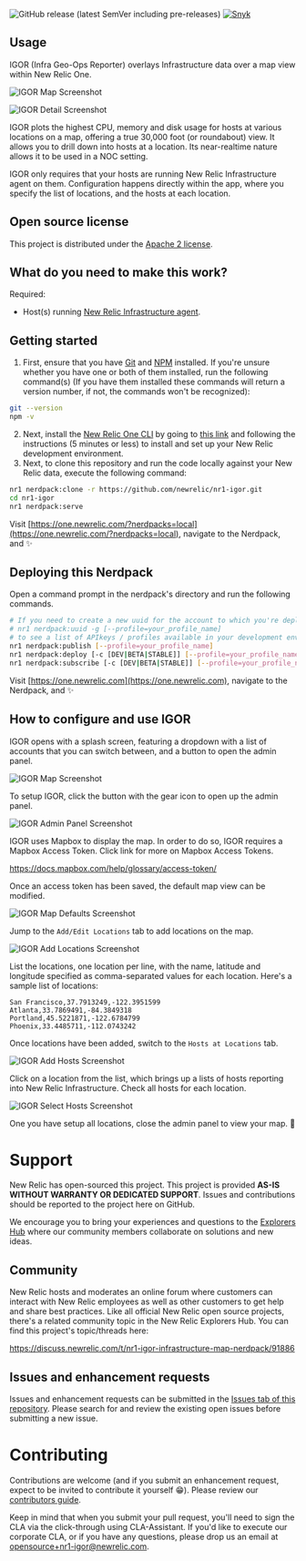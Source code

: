 
![GitHub release (latest SemVer including pre-releases)](https://img.shields.io/github/v/release/newrelic/nr1-igor?include_prereleases&sort=semver) [![Snyk](https://snyk.io/test/github/newrelic/nr1-igor/badge.svg)](https://snyk.io/test/github/newrelic/nr1-igor)

## Usage

IGOR (Infra Geo-Ops Reporter) overlays Infrastructure data over a map view within New Relic One.

![IGOR Map Screenshot](screenshots/igor-screenshot-map.png)

![IGOR Detail Screenshot](screenshots/igor-screenshot-detail.png)

IGOR plots the highest CPU, memory and disk usage for hosts at various locations on a map, offering a true 30,000 foot (or roundabout) view. It allows you to drill down into hosts at a location. Its near-realtime nature allows it to be used in a NOC setting.

IGOR only requires that your hosts are running New Relic Infrastructure agent on them. Configuration happens directly within the app, where you specify the list of locations, and the hosts at each location.

## Open source license

This project is distributed under the [Apache 2 license](LICENSE).

## What do you need to make this work?

Required:

- Host(s) running [New Relic Infrastructure agent](https://docs.newrelic.com/docs/infrastructure/new-relic-infrastructure/get-started/introduction-new-relic-infrastructure).

## Getting started

1. First, ensure that you have [Git](https://git-scm.com/book/en/v2/Getting-Started-Installing-Git) and [NPM](https://www.npmjs.com/get-npm) installed. If you're unsure whether you have one or both of them installed, run the following command(s) (If you have them installed these commands will return a version number, if not, the commands won't be recognized):
```bash
git --version
npm -v
```
2. Next, install the [New Relic One CLI](https://one.newrelic.com/launcher/developer-center.launcher) by going to [this link](https://one.newrelic.com/launcher/developer-center.launcher) and following the instructions (5 minutes or less) to install and set up your New Relic development environment.
3. Next, to clone this repository and run the code locally against your New Relic data, execute the following command:

```bash
nr1 nerdpack:clone -r https://github.com/newrelic/nr1-igor.git
cd nr1-igor
nr1 nerdpack:serve
```

Visit [https://one.newrelic.com/?nerdpacks=local](https://one.newrelic.com/?nerdpacks=local), navigate to the Nerdpack, and :sparkles:

## Deploying this Nerdpack

Open a command prompt in the nerdpack's directory and run the following commands.

```bash
# If you need to create a new uuid for the account to which you're deploying this Nerdpack, use the following
# nr1 nerdpack:uuid -g [--profile=your_profile_name]
# to see a list of APIkeys / profiles available in your development environment, run nr1 credentials:list
nr1 nerdpack:publish [--profile=your_profile_name]
nr1 nerdpack:deploy [-c [DEV|BETA|STABLE]] [--profile=your_profile_name]
nr1 nerdpack:subscribe [-c [DEV|BETA|STABLE]] [--profile=your_profile_name]
```

Visit [https://one.newrelic.com](https://one.newrelic.com), navigate to the Nerdpack, and :sparkles:

## How to configure and use IGOR

IGOR opens with a splash screen, featuring a dropdown with a list of accounts that you can switch between, and a button to open the admin panel.

![IGOR Map Screenshot](screenshots/igor-screenshot-splash.png)

To setup IGOR, click the button with the gear icon to open up the admin panel.

![IGOR Admin Panel Screenshot](screenshots/igor-screenshot-mapbox-token.png)

IGOR uses Mapbox to display the map. In order to do so, IGOR requires a Mapbox Access Token. Click link for more on Mapbox Access Tokens.

https://docs.mapbox.com/help/glossary/access-token/

Once an access token has been saved, the default map view can be modified.

![IGOR Map Defaults Screenshot](screenshots/igor-screenshot-map-defaults.png)

Jump to the `Add/Edit Locations` tab to add locations on the map.

![IGOR Add Locations Screenshot](screenshots/igor-screenshot-add-locations.png)

List the locations, one location per line, with the name, latitude and longitude specified as comma-separated values for each location. Here's a sample list of locations:

```
San Francisco,37.7913249,-122.3951599
Atlanta,33.7869491,-84.3849318
Portland,45.5221871,-122.6784799
Phoenix,33.4485711,-112.0743242
```

Once locations have been added, switch to the `Hosts at Locations` tab.

![IGOR Add Hosts Screenshot](screenshots/igor-screenshot-add-hosts.png)

Click on a location from the list, which brings up a lists of hosts reporting into New Relic Infrastructure. Check all hosts for each location.

![IGOR Select Hosts Screenshot](screenshots/igor-screenshot-select-hosts.png)

One you have setup all locations, close the admin panel to view your map. :tada:

# Support

New Relic has open-sourced this project. This project is provided **AS-IS WITHOUT WARRANTY OR DEDICATED SUPPORT**. Issues and contributions should be reported to the project here on GitHub.

We encourage you to bring your experiences and questions to the [Explorers Hub](https://discuss.newrelic.com) where our community members collaborate on solutions and new ideas.

## Community

New Relic hosts and moderates an online forum where customers can interact with New Relic employees as well as other customers to get help and share best practices. Like all official New Relic open source projects, there's a related community topic in the New Relic Explorers Hub. You can find this project's topic/threads here:

https://discuss.newrelic.com/t/nr1-igor-infrastructure-map-nerdpack/91886

## Issues and enhancement requests

Issues and enhancement requests can be submitted in the [Issues tab of this repository](../../issues). Please search for and review the existing open issues before submitting a new issue.

# Contributing

Contributions are welcome (and if you submit an enhancement request, expect to be invited to contribute it yourself :grin:). Please review our [contributors guide](CONTRIBUTING.md).

Keep in mind that when you submit your pull request, you'll need to sign the CLA via the click-through using CLA-Assistant. If you'd like to execute our corporate CLA, or if you have any questions, please drop us an email at opensource+nr1-igor@newrelic.com.
